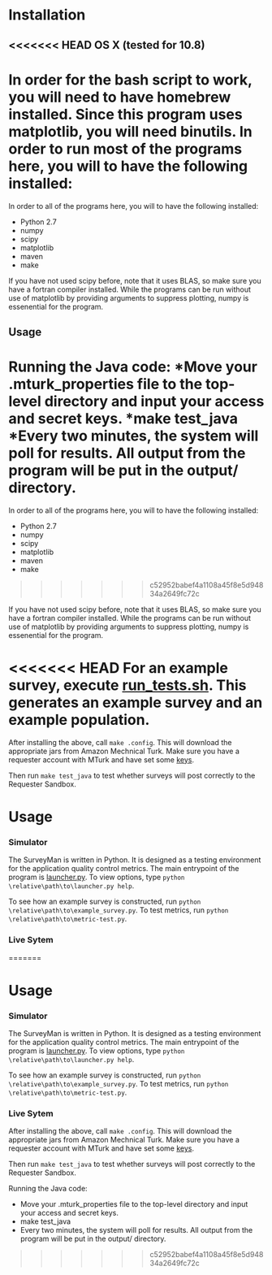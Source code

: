 # Installation 

<<<<<<< HEAD
OS X (tested for 10.8)
--
In order for the bash script to work, you will need to have homebrew installed. Since this program uses matplotlib, you will need binutils.
In order to run most of the programs here, you will to have the following installed:
=======
In order to all of the programs here, you will to have the following installed:

* Python 2.7
* numpy
* scipy
* matplotlib
* maven 
* make

If you have not used scipy before, note that it uses BLAS, so make sure you have a fortran compiler installed. While the programs can be run without use of matplotlib by providing arguments to suppress plotting, numpy is essenential for the program.

Usage
--
Running the Java code:
*Move your .mturk_properties file to the top-level directory and input your access and secret keys.
*make test_java
*Every two minutes, the system will poll for results. All output from the program will be put in the output/ directory.
=======
In order to all of the programs here, you will to have the following installed:

* Python 2.7
* numpy
* scipy
* matplotlib
* maven 
* make
>>>>>>> c52952babef4a1108a45f8e5d94834a2649fc72c

If you have not used scipy before, note that it uses BLAS, so make sure you have a fortran compiler installed. While the programs can be run without use of matplotlib by providing arguments to suppress plotting, numpy is essenential for the program.

<<<<<<< HEAD
For an example survey, execute [run_tests.sh](https://github.com/etosch/surveyAutomation/blob/master/run_test.sh). This generates an example survey and an example population. 
=======
After installing the above, call `make .config`. This will download the appropriate jars from Amazon Mechnical Turk. Make sure you have a requester account with MTurk and have set some [keys](https://portal.aws.amazon.com/gp/aws/securityCredentials).

Then run `make test_java` to test whether surveys will post correctly to the Requester Sandbox.

# Usage

### Simulator

The SurveyMan is written in Python. It is designed as a testing environment for the application quality control metrics. The main entrypoint of the program is [launcher.py](https://github.com/etosch/surveyAutomation/blob/master/src/python/survey/launcher.py). To view options, type `python \relative\path\to\launcher.py help`.

To see how an example survey is constructed, run `python \relative\path\to\example_survey.py`. To test metrics, run `python \relative\path\to\metric-test.py`.


### Live Sytem
=======
# Usage

### Simulator

The SurveyMan is written in Python. It is designed as a testing environment for the application quality control metrics. The main entrypoint of the program is [launcher.py](https://github.com/etosch/surveyAutomation/blob/master/src/python/survey/launcher.py). To view options, type `python \relative\path\to\launcher.py help`.

To see how an example survey is constructed, run `python \relative\path\to\example_survey.py`. To test metrics, run `python \relative\path\to\metric-test.py`.


### Live Sytem

After installing the above, call `make .config`. This will download the appropriate jars from Amazon Mechnical Turk. Make sure you have a requester account with MTurk and have set some [keys](https://portal.aws.amazon.com/gp/aws/securityCredentials).

Then run `make test_java` to test whether surveys will post correctly to the Requester Sandbox.

Running the Java code:
* Move your .mturk_properties file to the top-level directory and input your access and secret keys.
* make test_java
* Every two minutes, the system will poll for results. All output from the program will be put in the output/ directory.
>>>>>>> c52952babef4a1108a45f8e5d94834a2649fc72c

